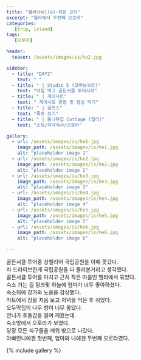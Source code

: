 ```yaml
---
title: "헬라(Hella)-작은 코지"
excerpt: "헬라에서 두번째 오로라"
categories:
   [trip, island]
tags:
   [오로라]

header:
  teaser: /assets/images/is/he2.jpg

sidebar:
  - title: "DAY2"
    text: " "
  - title: " | Studio 5 (코파보귀르)"
    text: "아침 먹고 골든서클 투어시작"
  - title: " | 게이시르"
    text: " 게이시르 관광 및 점심 먹기"
  - title: " | 굴포스"
    text: "폭포 보기"
  - title: " | 통나무집 Cottage (헬라)"
    text: "쇼핑/저녁식사/오로라" 

gallery:
  - url: /assets/images/is/he1.jpg
    image_path: /assets/images/is/he1.jpg
    alt: "placeholder image 1"
  - url: /assets/images/is/he2.jpg
    image_path: /assets/images/is/he2.jpg
    alt: "placeholder image 2"
  - url: /assets/images/is/he3.jpg
    image_path: /assets/images/is/he3.jpg
    alt: "placeholder image 3"
  - url: /assets/images/is/he4.jpg
    image_path: /assets/images/is/he4.jpg
    alt: "placeholder image 4"
  - url: /assets/images/is/he5.jpg
    image_path: /assets/images/is/he5.jpg
    alt: "placeholder image 5"
  - url: /assets/images/is/he6.jpg
    image_path: /assets/images/is/he6.jpg
    alt: "placeholder image 6"

---
```


골든서클 투어중 싱벨리어 국립공원을 이때 못갔다.  
차 드라이브한게 국립공원을 다 둘러본거라고 생각했다.  
골든서클 투어를 마치고 근처 작은 마을인 헬라에서 묶었다.  
숙소 가는 길 핑크핓 하늘에 엄마가 너무 좋아하셨다.  
숙소뒤에 강가와 노을을 감상했다.  
마트에서 장을 처음 보고 저녁을 먹은 후 쉬었다.  
오두막집의 나무 향이 너무 좋았다.  
언니가 호들갑을 떨며 깨웠는데.  
숙소밖에서 오로라가 보였다.  
당장 모든 식구들을 깨워 밖으로 나갔다.  
아빠언니에겐 첫번째, 엄마와 나에겐 두번째 오로라였다.


{% include gallery  %}
